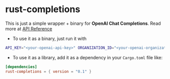# rust-completions

This is just a simple wrapper + binary for **OpenAI Chat Completions**. Read more at [API Reference](https://platform.openai.com/docs/api-reference/chat)

- To use it as a binary, just run it with 
```bash
API_KEY="<your-openai-api-key>" ORGANIZATION_ID="<your-openai-organization-id>" ./rust-completions "<your-prompt>"
```
- To use it as a library, add it as a dependency in your `Cargo.toml` file like:
```toml
[dependencies]
rust-completions = { version = "0.1" }
```